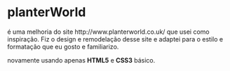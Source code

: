 # planterWorld

<p>é uma melhoria do site http://www.planterworld.co.uk/ que usei como inspiração. Fiz o design e remodelação desse site e adaptei para o estilo e formatação que eu gosto e familiarizo.</p>
  <p>novamente usando apenas <strong>HTML5</strong> e <strong>CSS3</strong> básico.</p>
  
